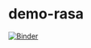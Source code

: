 # demo-rasa

[![Binder](https://mybinder.org/badge_logo.svg)](https://mybinder.org/v2/gh/gbn0/demo-rasa/HEAD)
